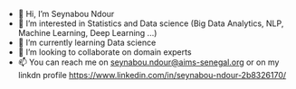 - 👋 Hi, I’m Seynabou Ndour
- 👀 I’m interested in Statistics and Data science (Big Data Analytics, NLP, Machine Learning, Deep Learning ...)
- 🌱 I’m currently learning Data science
- 💞️ I’m looking to collaborate on domain experts
- 📫 You can reach me on seynabou.ndour@aims-senegal.org or on my linkdn profile https://www.linkedin.com/in/seynabou-ndour-2b8326170/

<!---
nabzina/nabzina is a ✨ special ✨ repository because its `README.md` (this file) appears on your GitHub profile.
You can click the Preview link to take a look at your changes.
--->
